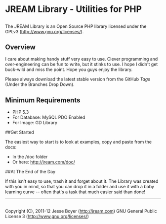 # JREAM Library - Utilities for PHP
## 

The JREAM Library is an Open Source PHP library licensed under the GPLv3 (http://www.gnu.org/licenses/).

## Overview
I care about making handy stuff very easy to use. Clever programming and over-engineering can be fun to write, 
but it stinks to use. I hope I didn't get buck-wild and miss the point. Hope you guys enjoy the library. 

Please always download the latest stable version from the GitHub *Tags* (Under the Branches Drop Down).

## Minimum Requirements
- PHP 5.3
- For Database: MySQL PDO Enabled
- For Image: GD Library

##Get Started

The easiest way to start is to look at examples, copy and paste from the docs:
- In the /doc folder
- Or here: <http://jream.com/doc/>

##At The End of the Day

If this isn't easy to use, trash it and forget about it. The Library was created with you in mind, so that you
can drop it in a folder and use it with a baby learning curve -- often that's a task that much easier said than done!


***
## 
Copyright (C), 2011-12 Jesse Boyer (<http://jream.com>)
GNU General Public License 3 (<http://www.gnu.org/licenses/>)